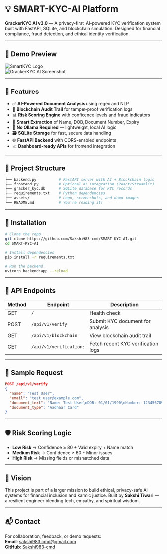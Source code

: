 # 💡 SMART-KYC-AI Platform

**GrackerKYC AI v3.0** — A privacy-first, AI-powered KYC verification system built with FastAPI, SQLite, and blockchain simulation. Designed for financial compliance, fraud detection, and ethical identity verification.

---

## 🚀 Demo Preview

![SmartKYC Logo](assets/smart-kyc-logo.jpeg)  
![GrackerKYC AI Screenshot](assets/grackerkyc-demo.jpeg)

---

## 🧠 Features

- ✅ **AI-Powered Document Analysis** using regex and NLP  
- 🔐 **Blockchain Audit Trail** for tamper-proof verification logs  
- 📊 **Risk Scoring Engine** with confidence levels and fraud indicators  
- 🧾 **Smart Extraction** of Name, DOB, Document Number, Expiry  
- 🧠 **No Ollama Required** — lightweight, local AI logic  
- 🗃️ **SQLite Storage** for fast, secure data handling  
- 🌐 **FastAPI Backend** with CORS-enabled endpoints  
- 📈 **Dashboard-ready APIs** for frontend integration  

---

## 📂 Project Structure

```bash
├── backend.py          # FastAPI server with AI + Blockchain logic
├── frontend.py         # Optional UI integration (React/Streamlit)
├── gracker_kyc.db      # SQLite database for KYC records
├── requirements.txt    # Python dependencies
├── assets/             # Logo, screenshots, and demo images
└── README.md           # You're reading it!
```

---

## 🔧 Installation

```bash
# Clone the repo
git clone https://github.com/Sakshi983-cmd/SMART-KYC-AI.git
cd SMART-KYC-AI

# Install dependencies
pip install -r requirements.txt

# Run the backend
uvicorn backend:app --reload
```

---

## 📡 API Endpoints

| Method | Endpoint                  | Description                          |
|--------|---------------------------|--------------------------------------|
| GET    | `/`                       | Health check                         |
| POST   | `/api/v1/verify`          | Submit KYC document for analysis     |
| GET    | `/api/v1/blockchain`      | View blockchain audit trail          |
| GET    | `/api/v1/verifications`   | Fetch recent KYC verification logs   |

---

## 🧪 Sample Request

```json
POST /api/v1/verify
{
  "name": "Test User",
  "email": "test.user@example.com",
  "document_text": "Name: Test User\nDOB: 01/01/1990\nNumber: 123456789012",
  "document_type": "Aadhaar Card"
}
```

---

## 🛡️ Risk Scoring Logic

- **Low Risk** → Confidence ≥ 80 + Valid expiry + Name match  
- **Medium Risk** → Confidence ≥ 60 + Minor issues  
- **High Risk** → Missing fields or mismatched data  

---

## 🧘 Vision

This project is part of a larger mission to build ethical, privacy-safe AI systems for financial inclusion and karmic justice. Built by **Sakshi Tiwari** — a resilient engineer blending tech, empathy, and spiritual wisdom.

---

## 📬 Contact

For collaboration, feedback, or demo requests:  
**Email**: sakshi983.cmd@gmail.com  
**GitHub**: [Sakshi983-cmd](https://github.com/Sakshi983-cmd)

